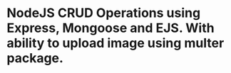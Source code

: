 # NodeJS CRUD Operations using Express, Mongoose and EJS. With ability to upload image using multer package.
